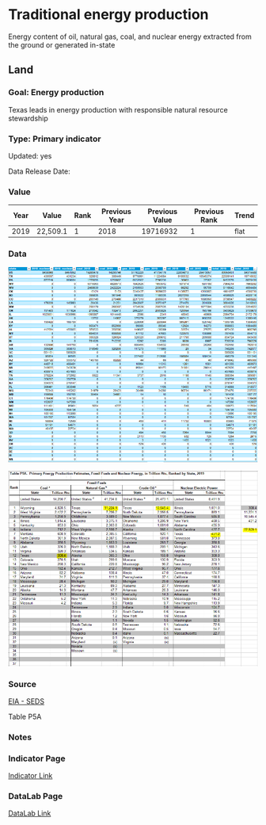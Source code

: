# Traditional energy production

Energy content of oil, natural gas, coal, and nuclear energy extracted from the ground or generated in-state

## Land

### Goal: Energy production

Texas leads in energy production with responsible natural resource stewardship

### Type: Primary indicator

Updated: yes

Data Release Date: 


### Value

| Year      |  Value      | Rank        | Previous Year | Previous Value | Previous Rank | Trend | 
| ----------- | ----------- | ----------- | ----------- | ----------- | ----------- | -----------|
|   2019      |     22,509.1|     1       |      2018   |   19716932  |    1        |   flat     | 

### Data

![fossil](./fossil.PNG)

![fuel](./fuel.PNG)

### Source

[EIA - SEDS](https://www.eia.gov/state/seds/seds-data-complete.php?sid=US#StatisticsIndicators)

Table P5A

### Notes


### Indicator Page

[Indicator Link](https://indicators.texas2036.org/topics/81)

### DataLab Page

[DataLab Link](https://datalab.texas2036.org/zsqgffc/us-regional-energy-data-energy-consumption-prices-expenditures-and-production-estimates?accesskey=njoytfe)